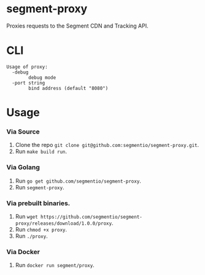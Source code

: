 # segment-proxy

Proxies requests to the Segment CDN and Tracking API.

# CLI

```
Usage of proxy:
  -debug
        debug mode
  -port string
        bind address (default "8080")
```

# Usage

### Via Source

1. Clone the repo `git clone git@github.com:segmentio/segment-proxy.git`.
2. Run `make build run`.

### Via Golang

1. Run `go get github.com/segmentio/segment-proxy`.
2. Run `segment-proxy`.

### Via prebuilt binaries.

1. Run `wget https://github.com/segmentio/segment-proxy/releases/download/1.0.0/proxy`.
2. Run `chmod +x proxy`.
3. Run `./proxy`.

### Via Docker

1. Run `docker run segment/proxy`.
